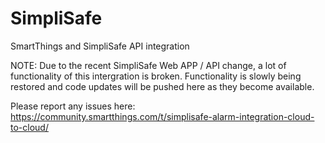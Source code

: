 # SimpliSafe
SmartThings and SimpliSafe API integration

NOTE: Due to the recent SimpliSafe Web APP / API change, a lot of functionality of this intergration is broken. 
Functionality is slowly being restored and code updates will be pushed here as they become available.

Please report any issues here: https://community.smartthings.com/t/simplisafe-alarm-integration-cloud-to-cloud/
